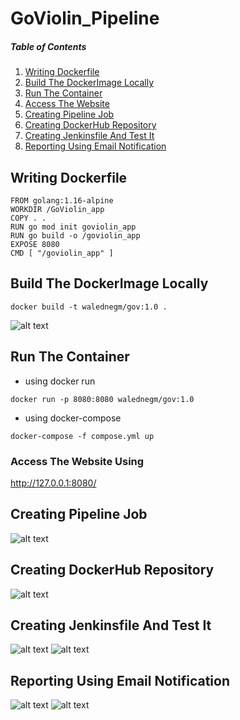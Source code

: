 # GoViolin_Pipeline

##### Table of Contents
1. [Writing Dockerfile](#writing-dockerfile)
2. [Build The DockerImage Locally](#build-the-dockerimage-locally)
3. [Run The Container](#run-the-container)
4. [Access The Website](#access-the-website-using)
5. [Creating Pipeline Job](#creating-pipeline-job)
6. [Creating DockerHub Repository](#creating-dockerhub-repository)
7. [Creating Jenkinsfile And Test It](#creating-jenkinsfile-and-test-it)
8. [Reporting Using Email Notification](#reporting-using-email-notification)

## Writing Dockerfile
```
FROM golang:1.16-alpine
WORKDIR /GoViolin_app
COPY . .
RUN go mod init goviolin_app
RUN go build -o /goviolin_app
EXPOSE 8080
CMD [ "/goviolin_app" ]
```

## Build The DockerImage Locally
```
docker build -t walednegm/gov:1.0 .
```
![alt text](https://github.com/waleednegm/GoViolin_Instabug_Task/blob/main/assets/Screenshot%20from%202022-05-23%2019-26-51.png)
## Run The Container
- using docker run
```
docker run -p 8080:8080 walednegm/gov:1.0
```
- using docker-compose
```
docker-compose -f compose.yml up
```

### Access The Website Using 
http://127.0.0.1:8080/


## Creating Pipeline Job
![alt text](https://github.com/waleednegm/GoViolin_Instabug_Task/blob/main/assets/gif1.gif)

## Creating DockerHub Repository
![alt text](https://github.com/waleednegm/GoViolin_Instabug_Task/blob/main/assets/gif2.gif)


## Creating Jenkinsfile And Test It
![alt text](https://github.com/waleednegm/GoViolin_Instabug_Task/blob/main/assets/Screenshot%20from%202022-05-23%2019-55-33-1.png)
![alt text](https://github.com/waleednegm/GoViolin_Instabug_Task/blob/main/assets/Screenshot%20from%202022-05-23%2019-55-49.png)

## Reporting Using Email Notification
![alt text](https://github.com/waleednegm/GoViolin_Instabug_Task/blob/main/assets/Screenshot%20from%202022-05-23%2021-13-48.png)
![alt text](https://github.com/waleednegm/GoViolin_Instabug_Task/blob/main/assets/Screenshot%20from%202022-05-23%2021-27-15.png)



